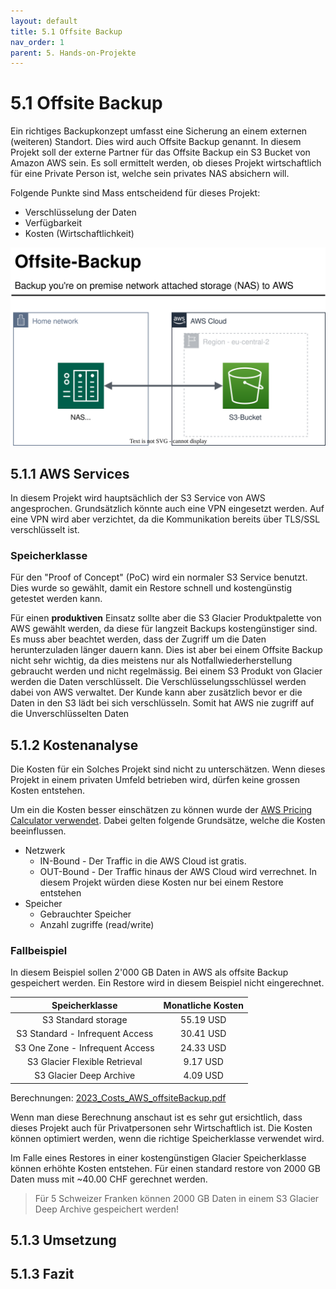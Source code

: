 ```yaml
---
layout: default
title: 5.1 Offsite Backup
nav_order: 1
parent: 5. Hands-on-Projekte
---
```


# 5.1 Offsite Backup

Ein richtiges Backupkonzept umfasst eine Sicherung an einem externen (weiteren) Standort. Dies wird auch Offsite Backup genannt. In diesem Projekt soll der externe Partner für das Offsite Backup ein S3 Bucket von Amazon AWS sein. Es soll ermittelt werden, ob dieses Projekt wirtschaftlich für eine Private Person ist, welche sein privates NAS absichern will.

Folgende Punkte sind Mass entscheidend für dieses Projekt:

- Verschlüsselung der Daten
- Verfügbarkeit
- Kosten (Wirtschaftlichkeit)

![2023_offsiteBackup](../../ressources/images/2023_offsiteBackup.svg)

## 5.1.1 AWS Services

In diesem Projekt wird hauptsächlich der S3 Service von AWS angesprochen. Grundsätzlich könnte auch eine VPN eingesetzt werden. Auf eine VPN wird aber verzichtet, da die Kommunikation bereits über TLS/SSL verschlüsselt ist.

### Speicherklasse

Für den "Proof of Concept" (PoC) wird ein normaler S3 Service benutzt. Dies wurde so gewählt, damit ein Restore schnell und kostengünstig getestet werden kann.

Für einen **produktiven** Einsatz sollte aber die S3 Glacier Produktpalette von AWS gewählt werden, da diese für langzeit Backups kostengünstiger sind. Es muss aber beachtet werden, dass der Zugriff um die Daten herunterzuladen länger dauern kann. Dies ist aber bei einem Offsite Backup nicht sehr wichtig, da dies meistens nur als Notfallwiederherstellung gebraucht werden und nicht regelmässig. Bei einem S3 Produkt von Glacier werden die Daten verschlüsselt. Die Verschlüsselungsschlüssel werden dabei von AWS verwaltet. Der Kunde kann aber zusätzlich bevor er die Daten in den S3 lädt bei sich verschlüsseln. Somit hat AWS nie zugriff auf die Unverschlüsselten Daten

## 5.1.2 Kostenanalyse

Die Kosten für ein Solches Projekt sind nicht zu unterschätzen. Wenn dieses Projekt in einem privaten Umfeld betrieben wird, dürfen keine grossen Kosten entstehen.

Um ein die Kosten besser einschätzen zu können wurde der [AWS Pricing Calculator verwendet](https://calculator.aws). Dabei gelten folgende Grundsätze, welche die Kosten beeinflussen.

- Netzwerk
  - IN-Bound - Der Traffic in die AWS Cloud ist gratis.
  - OUT-Bound - Der Traffic hinaus der AWS Cloud wird verrechnet. In diesem Projekt würden diese Kosten nur bei einem Restore entstehen
- Speicher
  - Gebrauchter Speicher
  - Anzahl zugriffe (read/write)

### Fallbeispiel

In diesem Beispiel sollen 2'000 GB Daten in AWS als offsite Backup gespeichert werden. Ein Restore wird in diesem Beispiel nicht eingerechnet.

|        **Speicherklasse**       | **Monatliche Kosten** |
|:-------------------------------:|:---------------------:|
| S3 Standard storage             |             55.19 USD |
| S3 Standard - Infrequent Access |             30.41 USD |
| S3 One Zone - Infrequent Access |             24.33 USD |
| S3 Glacier Flexible Retrieval   |              9.17 USD |
| S3 Glacier Deep Archive         |              4.09 USD |

Berechnungen: [2023_Costs_AWS_offsiteBackup.pdf](../../ressources/artifacts/2023_cost_offsite_backup.pdf)

Wenn man diese Berechnung anschaut ist es sehr gut ersichtlich, dass dieses Projekt auch für Privatpersonen sehr Wirtschaftlich ist. Die Kosten können optimiert werden, wenn die richtige Speicherklasse verwendet wird.

Im Falle eines Restores in einer kostengünstigen Glacier Speicherklasse können erhöhte Kosten entstehen. Für einen standard restore von 2000 GB Daten muss mit ~40.00 CHF gerechnet werden.

> Für 5 Schweizer Franken können 2000 GB Daten in einem S3 Glacier Deep Archive gespeichert werden!

## 5.1.3 Umsetzung



## 5.1.3 Fazit